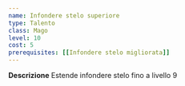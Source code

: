 ```yaml
---
name: Infondere stelo superiore
type: Talento
class: Mago
level: 10
cost: 5
prerequisites: [[Infondere stelo migliorata]]
---
```


**Descrizione**
Estende infondere stelo fino a livello 9